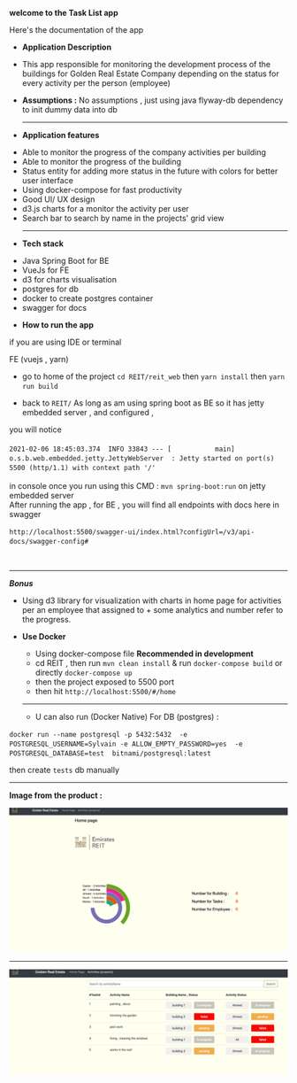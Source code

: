 **welcome to the Task List app**

Here's the documentation of the app 

* **Application Description**
- This app responsible for monitoring the development process of the buildings for Golden Real Estate Company 
depending on the status for every activity per the person (employee)

* **Assumptions :** No assumptions , just using java flyway-db dependency to init dummy data into db
  <hr>
*  **Application features** 

- Able to monitor the progress of the company activities per building
- Able to monitor the progress of the building
- Status entity for adding more status in the future with colors for better user interface
- Using docker-compose for fast productivity  
- Good  UI/ UX design 
- d3.js charts for a monitor the activity per user 
- Search bar to search by name in the projects' grid view
  <hr>

*  **Tech stack** 
   
  - Java Spring Boot for BE 
  - VueJs for FE
  - d3 for charts visualisation
  - postgres for db 
  - docker to create postgres container
  - swagger for docs 

*  **How to run the app** 

if you are using IDE or terminal  

FE (vuejs , yarn)

 - go to home of the project  `cd REIT/reit_web` then `yarn install` then `yarn run build`

- back to `REIT/` As long as am using spring boot as BE so it has jetty embedded server , and configured ,

you will notice
<br><br>
`2021-02-06 18:45:03.374  INFO 33843 --- [           main] o.s.b.web.embedded.jetty.JettyWebServer  : Jetty started on port(s) 5500 (http/1.1) with context path '/'
`
<br><br>
in console once you run using this CMD : `mvn spring-boot:run`   on jetty embedded  server
 <br>
After running the app ,  for BE , you will find all endpoints with docs here in swagger

`http://localhost:5500/swagger-ui/index.html?configUrl=/v3/api-docs/swagger-config#`

<br>
<hr>

**_Bonus_**

- Using d3 library for visualization with charts in home page for activities per an employee that assigned to + some analytics and number refer to the progress.


* **Use Docker**
      
    - Using docker-compose file **Recommended in development**
    - cd REIT , then run `mvn clean install` &  run `docker-compose build` or directly  `docker-compose up`
    - then the project exposed to 5500 port 
    - then hit `http://localhost:5500/#/home`
  <hr>

    - U can also run (Docker Native) For DB (postgres) : 


`docker run --name postgresql -p 5432:5432  -e POSTGRESQL_USERNAME=Sylvain -e ALLOW_EMPTY_PASSWORD=yes  -e POSTGRESQL_DATABASE=test  bitnami/postgresql:latest`
 
  then create `tests`  db manually 
  
<hr>

 **Image from the product :**  

![alt text](./doc/img_1.png)

<hr>

![alt text](./doc/img_2.png)